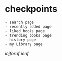 
# checkpoints
    - search page
    - recently added page
    - liked books page
    - trending books page
    - history page
    - my Library page

*iejforuf ienf*
